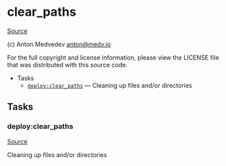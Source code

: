 <!-- DO NOT EDIT THIS FILE! -->
<!-- Instead edit recipe/deploy/clear_paths.php -->
<!-- Then run bin/docgen -->

# clear_paths

[Source](recipe/deploy/clear_paths.php)

(c) Anton Medvedev <anton@medv.io>

For the full copyright and license information, please view the LICENSE
file that was distributed with this source code.


* Tasks
  * [`deploy:clear_paths`](#deploy:clear_paths) — Cleaning up files and/or directories


## Tasks
### deploy:clear_paths
[Source](recipe/deploy/clear_paths.php#L11)

Cleaning up files and/or directories



